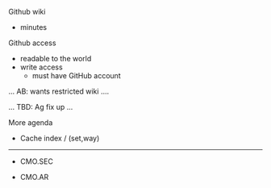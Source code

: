 Github wiki
- minutes

Github access
*  readable to the world
*  write access
    * must have GitHub account

... AB: wants restricted wiki ....

... TBD: Ag fix up ...

More agenda


* Cache index / (set,way) 

---

* CMO.SEC

* CMO.AR 